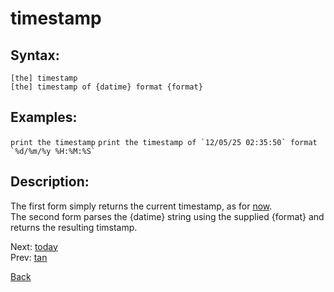 # timestamp

## Syntax:
`[the] timestamp`  
`[the] timestamp of {datime} format {format}`

## Examples:
`print the timestamp`
``print the timestamp of `12/05/25 02:35:50` format `%d/%m/%y %H:%M:%S` ``

## Description:
The first form simply returns the current timestamp, as for [now](now.md).  
The second form parses the {datime} string using the supplied {format} and returns the resulting timstamp.

Next: [today](today.md)  
Prev: [tan](tan.md)

[Back](../../README.md)
